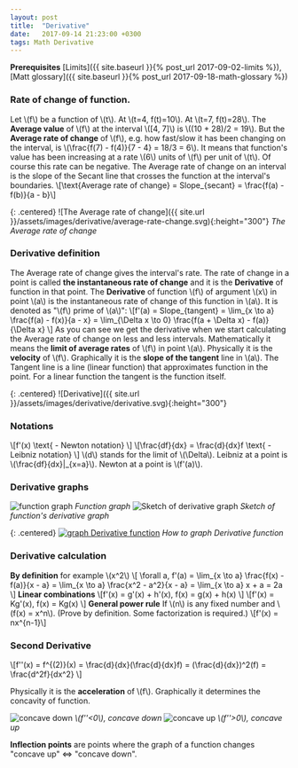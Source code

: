 ```yaml
---
layout: post
title:  "Derivative"
date:   2017-09-14 21:23:00 +0300
tags: Math Derivative
---
```


**Prerequisites** [Limits]({{ site.baseurl }}{% post_url 2017-09-02-limits %}), [Matt glossary]({{ site.baseurl }}{% post_url 2017-09-18-math-glossary %})

### Rate of change of function.

Let \\(f\\) be a function of \\(t\\). At \\(t=4, f(t)=10\\). At \\(t=7, f(t)=28\\). The **Average value** of \\(f\\) at the interval \\([4, 7]\\) is \\((10 + 28)/2 = 19\\). But the **Average rate of change** of \\(f\\), e.g. how fast/slow it has been changing on the interval, is \\(\frac{f(7) - f(4)}{7 - 4} = 18/3 = 6\\).
It means that function's value has been increasing at a rate \\(6\\) units of \\(f\\) per unit of \\(t\\). Of course this rate can be negative. The Average rate of change on an interval is the slope of the Secant line that crosses the function at the interval's boundaries.
\\[\text{Average rate of change} = Slope_{secant} = \frac{f(a) - f(b)}{a - b}\\]

{: .centered}
![The Average rate of change]({{ site.url }}/assets/images/derivative/average-rate-change.svg){:height="300"}
*The Average rate of change*

### Derivative definition

The Average rate of change gives the interval's rate. The rate of change in a point is called **the instantaneous rate of change** and it is the **Derivative** of function in that point. The **Derivative** of function \\(f\\) of argument \\(x\\) in point \\(a\\) is the instantaneous rate of change of this function in \\(a\\). It is denoted as "\\(f\\) prime of \\(a\\)":
\\[f\'(a) = Slope_{tangent} = \lim_{x \to a} \frac{f(a) - f(x)}{a - x} = \lim_{\Delta x \to 0} \frac{f(a + \Delta x) - f(a)}{\Delta x} \\]
As you can see we get the derivative when we start calculating the Average rate of change on less and less intervals. Mathematically it means the **limit of average rates** of \\(f\\) in point \\(a\\). Physically it is the **velocity** of \\(f\\). Graphically it is the **slope of the tangent** line in \\(a\\). The Tangent line is a line (linear function) that approximates function in the point. For a linear function the tangent is the function itself.

{: .centered}
![Derivative]({{ site.url }}/assets/images/derivative/derivative.svg){:height="300"}

### Notations
\\[f\'(x) \text{ - Newton notation} \\]
\\[\frac{df}{dx} = \frac{d}{dx}f \text{ - Leibniz notation} \\]
\\(d\\) stands for the limit of \\(\Delta\\). Leibniz at a point is \\(\frac{df}{dx}|\_{x=a}\\). Newton at a point is \\(f\'(a)\\).

### Derivative graphs

<p class="centered">
  <span class="half-width">
    <img src="{{ site.url }}/assets/images/derivative/build-derivative-graph-1.svg" alt="function graph">
    <em>Function graph</em>
  </span>
  <span class="half-width" style="vertical-align: top">
    <img src="{{ site.url }}/assets/images/derivative/build-derivative-graph-2.svg" alt="Sketch of derivative graph">
    <em>Sketch of function's derivative graph</em>
  </span>
</p>

{: .centered}
[![graph Derivative function](https://img.youtube.com/vi/Gbtma_UQpro/0.jpg)](https://www.youtube.com/watch?v=Gbtma_UQpro)
*How to graph Derivative function*

### Derivative calculation
**By definition** for example \\(x^2\\)
\\[ \\forall a, f\'(a) = \lim_{x \to a} \frac{f(x) - f(a)}{x - a} = \lim_{x \to a} \frac{x^2 - a^2}{x - a} = \lim_{x \to a} x + a = 2a \\]
**Linear combinations**
\\[f\'(x) = g\'(x) + h\'(x), f(x) = g(x) + h(x) \\]
\\[f\'(x) = Kg\'(x), f(x) = Kg(x) \\]
**General power rule** If \\(n\\) is any fixed number and \\(f(x) = x^n\\). (Prove by definition. Some factorization is required.)
\\[f\'(x) = nx^{n-1}\\]

### Second Derivative

\\[f\'\'(x) = f^{(2)}(x) = \frac{d}{dx}(\frac{d}{dx}f) = (\frac{d}{dx})^2(f) = \frac{d^2f}{dx^2} \\]

Physically it is the **acceleration** of \\(f\\). Graphically it determines the concavity of function.

<p class="centered">
  <span class="half-width" style="vertical-align: top">
    <img src="{{ site.url }}/assets/images/derivative/concave-down.svg" alt="concave down">
    <em>\(f''<0\), concave down</em>
  </span>
  <span class="half-width">
    <img src="{{ site.url }}/assets/images/derivative/concave-up.svg" alt="concave up">
    <em>\(f''>0\), concave up</em>
  </span>
</p>

**Inflection points** are points where the graph of a function changes "concave up" <=> "concave down".
